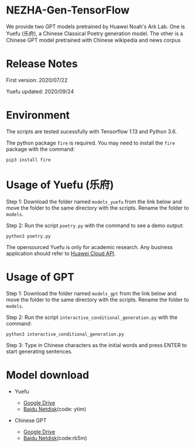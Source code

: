 
NEZHA-Gen-TensorFlow
=============
We provide two GPT models pretrained by Huawei Noah's Ark Lab. One is Yuefu (乐府), a Chinese Classical Poetry generation model. The other is a Chinese GPT model pretrained with Chinese wikipedia and news corpus


Release Notes
=============
First version: 2020/07/22

Yuefu updated: 2020/09/24

Environment
============
The scripts are tested sucessfully with Tensorflow 1.13 and Python 3.6. 

The python package ``fire`` is required. You may need to install the ``fire`` package with the command:

```
pip3 install fire
```

Usage of Yuefu (乐府)
====================

Step 1: Download the folder named ``models_yuefu`` from the link below and move the folder to the same directory with the scripts. Rename the folder to ``models``.

Step 2: Run the script ``poetry.py`` with the command to see a demo output:

```
python3 poetry.py
```

The opensourced Yuefu is only for academic research.
Any business application should refer to [Huawei Cloud API](https://support.huaweicloud.com/api-nlp/nlp_03_0070.html).


Usage of GPT
====================

Step 1: Download the folder named ``models_gpt`` from the link below and move the folder to the same directory with the scripts. Rename the folder to ``models``.

Step 2: Run the script ``interactive_conditional_generation.py`` with the command:

```
python3 interactive_conditional_generation.py
```

Step 3: Type in Chinese characters as the initial words and press ENTER to start generating sentences.

Model download 
===========================
* Yuefu
    * [Google Drive](https://drive.google.com/drive/folders/1B5-jxUlzhoKwFVMQ-nkqqbmJQgr1lRAp?usp=sharing) 
    * [Baidu Netdisk](https://pan.baidu.com/s/1me6_BGYHbWFdTi80vRQ2Lg)(code: ytim)

* Chinese GPT
    * [Google Drive](https://drive.google.com/drive/folders/1i4f_8LhaVDNjnGlLXNJ0rNgBP0E4L6V0?usp=sharing) 
    * [Baidu Netdisk](https://pan.baidu.com/s/1Bgle8TpcxHyuUz_jAXOBWw)(code:rb5m)

